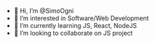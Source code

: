 - 👋 Hi, I’m @SimoOgni
- 👀 I’m interested in Software/Web Development
- 🌱 I’m currently learning JS, React, NodeJS
- 💞️ I’m looking to collaborate on JS project

<!---
SimoOgni/SimoOgni is a ✨ special ✨ repository because its `README.md` (this file) appears on your GitHub profile.
You can click the Preview link to take a look at your changes.
--->
